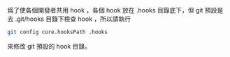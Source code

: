 爲了使各個開發者共用 hook ，各個 hook 放在 .hooks 目錄底下，但 git 預設是去 .git/hooks 目錄下檢查 hook ，所以請執行
``` sh
git config core.hooksPath .hooks
```
來修改 git 預設的 hook 目錄。